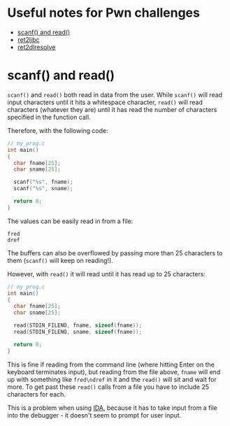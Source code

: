 # Useful notes for Pwn challenges

- [scanf() and read()](#scanf-and-read)
- [ret2libc](pwn/ret2libc.md)
- [ret2dlresolve](pwn/pwntools.md#ret2dlresolve)

# scanf() and read()
`scanf()` and `read()` both read in data from the user. While `scanf()` will read input characters until it hits a whitespace character, `read()` will read characters (whatever they are) until it has read the number of characters specified in the function call.

Therefore, with the following code:
```c
// my_prog.c
int main()
{
  char fname[25];
  char sname[25];

  scanf("%s", fname);
  scanf("%s", sname);

  return 0;
}
```
The values can be easily read in from a file:
```
fred
dref
```
The buffers can also be overflowed by passing more than 25 characters to them (`scanf()` will keep on reading!).

However, with `read()` it will read until it has read up to 25 characters:
```c
// my_prog.c
int main()
{
  char fname[25];
  char sname[25];

  read(STDIN_FILENO, fname, sizeof(fname));
  read(STDIN_FILENO, sname, sizeof(fname));

  return 0;
}
```
This is fine if reading from the command line (where hitting Enter on the keyboard terminates input), but reading from the file above, `fname` will end up with something like `fred\ndref` in it and the `read()` will sit and wait for more. To get past these `read()` calls from a file you have to include 25 characters for each.

This is a problem when using [IDA](ida.md), because it has to take input from a file into the debugger - it doesn't seem to prompt for user input. 
